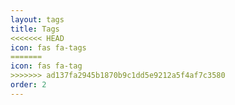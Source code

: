```yaml
---
layout: tags
title: Tags
<<<<<<< HEAD
icon: fas fa-tags
=======
icon: fas fa-tag
>>>>>>> ad137fa2945b1870b9c1dd5e9212a5f4af7c3580
order: 2
---
```

